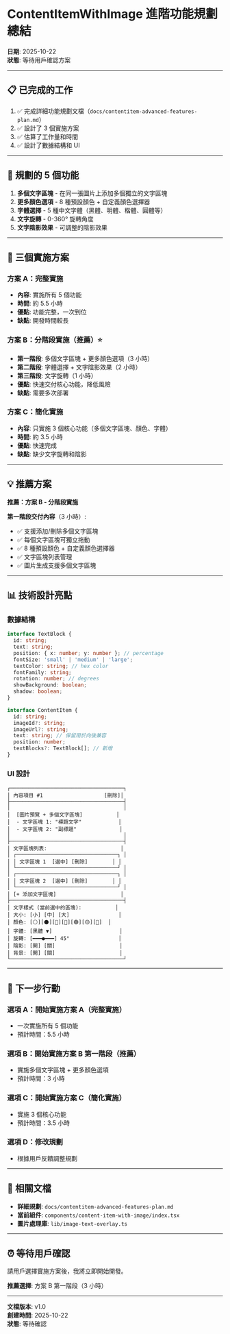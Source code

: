 # ContentItemWithImage 進階功能規劃總結

**日期**: 2025-10-22  
**狀態**: 等待用戶確認方案

---

## 📋 已完成的工作

1. ✅ 完成詳細功能規劃文檔（`docs/contentitem-advanced-features-plan.md`）
2. ✅ 設計了 3 個實施方案
3. ✅ 估算了工作量和時間
4. ✅ 設計了數據結構和 UI

---

## 🎯 規劃的 5 個功能

1. **多個文字區塊** - 在同一張圖片上添加多個獨立的文字區塊
2. **更多顏色選項** - 8 種預設顏色 + 自定義顏色選擇器
3. **字體選擇** - 5 種中文字體（黑體、明體、楷體、圓體等）
4. **文字旋轉** - 0-360° 旋轉角度
5. **文字陰影效果** - 可調整的陰影效果

---

## 🚀 三個實施方案

### 方案 A：完整實施
- **內容**: 實施所有 5 個功能
- **時間**: 約 5.5 小時
- **優點**: 功能完整，一次到位
- **缺點**: 開發時間較長

### 方案 B：分階段實施（推薦）⭐
- **第一階段**: 多個文字區塊 + 更多顏色選項（3 小時）
- **第二階段**: 字體選擇 + 文字陰影效果（2 小時）
- **第三階段**: 文字旋轉（1 小時）
- **優點**: 快速交付核心功能，降低風險
- **缺點**: 需要多次部署

### 方案 C：簡化實施
- **內容**: 只實施 3 個核心功能（多個文字區塊、顏色、字體）
- **時間**: 約 3.5 小時
- **優點**: 快速完成
- **缺點**: 缺少文字旋轉和陰影

---

## 💡 推薦方案

**推薦：方案 B - 分階段實施**

**第一階段交付內容**（3 小時）:
- ✅ 支援添加/刪除多個文字區塊
- ✅ 每個文字區塊可獨立拖動
- ✅ 8 種預設顏色 + 自定義顏色選擇器
- ✅ 文字區塊列表管理
- ✅ 圖片生成支援多個文字區塊

---

## 📊 技術設計亮點

### 數據結構

```typescript
interface TextBlock {
  id: string;
  text: string;
  position: { x: number; y: number }; // percentage
  fontSize: 'small' | 'medium' | 'large';
  textColor: string; // hex color
  fontFamily: string;
  rotation: number; // degrees
  showBackground: boolean;
  shadow: boolean;
}

interface ContentItem {
  id: string;
  imageId?: string;
  imageUrl?: string;
  text: string; // 保留用於向後兼容
  position: number;
  textBlocks?: TextBlock[]; // 新增
}
```

### UI 設計

```
┌─────────────────────────────────────┐
│ 內容項目 #1                    [刪除]│
├─────────────────────────────────────┤
│                                     │
│  [圖片預覽 + 多個文字區塊]           │
│  - 文字區塊 1: "標題文字"            │
│  - 文字區塊 2: "副標題"              │
│                                     │
├─────────────────────────────────────┤
│ 文字區塊列表:                        │
│ ┌─────────────────────────────────┐ │
│ │ 文字區塊 1  [選中] [刪除]        │ │
│ └─────────────────────────────────┘ │
│ ┌─────────────────────────────────┐ │
│ │ 文字區塊 2  [選中] [刪除]        │ │
│ └─────────────────────────────────┘ │
│ [+ 添加文字區塊]                     │
├─────────────────────────────────────┤
│ 文字樣式 (當前選中的區塊):           │
│ 大小: [小] [中] [大]                │
│ 顏色: [⚪][⚫][🔴][🔵][🟢][🟡][🎨]  │
│ 字體: [黑體 ▼]                      │
│ 旋轉: [━━━●━━━] 45°                │
│ 陰影: [開] [關]                     │
│ 背景: [開] [關]                     │
└─────────────────────────────────────┘
```

---

## 📝 下一步行動

### 選項 A：開始實施方案 A（完整實施）
- 一次實施所有 5 個功能
- 預計時間：5.5 小時

### 選項 B：開始實施方案 B 第一階段（推薦）
- 實施多個文字區塊 + 更多顏色選項
- 預計時間：3 小時

### 選項 C：開始實施方案 C（簡化實施）
- 實施 3 個核心功能
- 預計時間：3.5 小時

### 選項 D：修改規劃
- 根據用戶反饋調整規劃

---

## 📄 相關文檔

- **詳細規劃**: `docs/contentitem-advanced-features-plan.md`
- **當前組件**: `components/content-item-with-image/index.tsx`
- **圖片處理庫**: `lib/image-text-overlay.ts`

---

## ⏰ 等待用戶確認

請用戶選擇實施方案後，我將立即開始開發。

**推薦選擇**: 方案 B 第一階段（3 小時）

---

**文檔版本**: v1.0  
**創建時間**: 2025-10-22  
**狀態**: 等待確認

